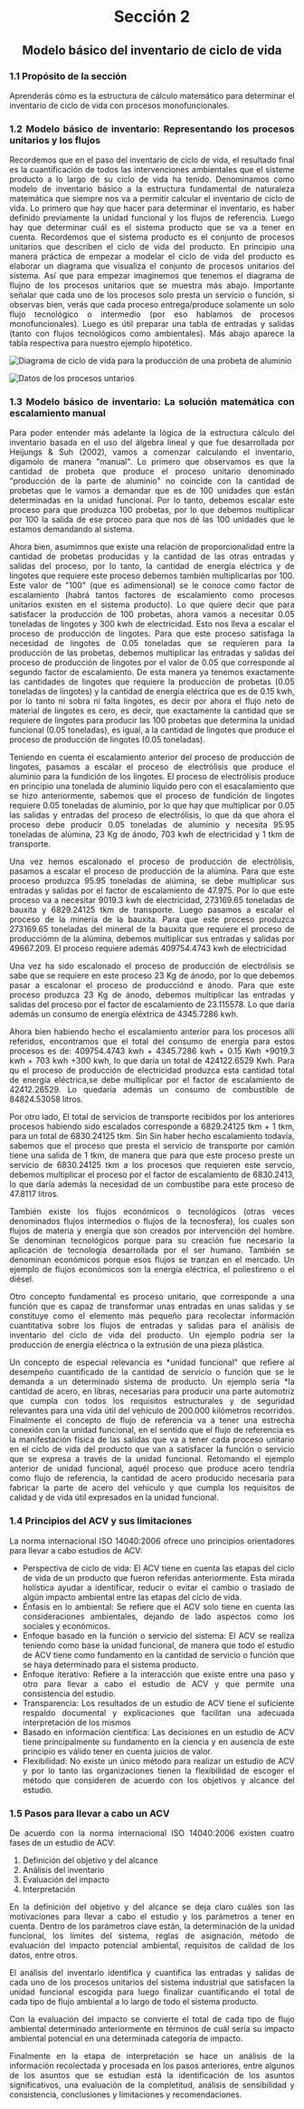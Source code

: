 <div align="center">
  
  <h1>Sección 2</h1>

  <h2>Modelo básico del  inventario de ciclo de vida</h2>
</p>

</div>

<div align="justify">

### 1.1 Propósito de la sección
Aprenderás cómo es la estructura de cálculo matemático para determinar el inventario de ciclo de vida con procesos monofuncionales.

### 1.2 Modelo básico de inventario: Representando los procesos unitarios y los flujos


Recordemos que en el paso del inventario de ciclo de vida, el resultado final es la cuantificación de todos las intervenciones ambientales que el sisteme producto a lo largo de su ciclo de vida ha tenido. Denominamos como modelo de inventario básico a la estructura fundamental  de naturaleza matemática que siempre nos va a permitir calcular el inventario de ciclo de vida. Lo primero que hay que hacer para determinar el inventario, es haber definido previamente la unidad funcional y los flujos de referencia. Luego hay que determinar cuál es el sistema producto que se va a tener en cuenta. Recordemos que el sistema producto es el conjunto de procesos unitarios que describen el ciclo de vida del producto. En principio una manera práctica de empezar a modelar el ciclo de vida del producto es elaborar un diagrama que visualiza el conjunto de procesos unitarios del sistema. Así que para empezar imaginemos que tenemos el diagrama de flujno de los procesos unitarios que se muestra más abajo. Importante señalar que cada uno de los procesos solo presta un servicio o función, si observas bien, verás que cada proceso entrega/produce solamente un solo flujo tecnológico o intermedio (por eso hablamos de procesos monofuncionales). Luego es útil preparar una tabla de entradas y salidas (tanto con flujos tecnológicos como ambientales). Más abajo aparece la tabla respectiva para nuestro ejemplo hipotético.

![Diagrama de ciclo de vida para la producción de una probeta de aluminio](https://github.com/jrchaconcito/REPOTEST/blob/main/.graph/DIAGRAMA%20CV_Imagen%201.png)

![Datos de los procesos untarios](https://github.com/jrchaconcito/REPOTEST/blob/main/.graph/IMAGEN2_DATOS.png)

### 1.3 Modelo básico de inventario: La solución matemática con escalamiento manual

Para poder entender más adelante la lógica de la estructura cálculo del inventario basada en el uso del álgebra lineal y que fue desarrollada por Heijungs & Suh (2002), vamos a comenzar calculando el inventario, digamolo de manera "manual". Lo primero que observamos es que la cantidad de probeta que produce el proceso unitario denominado "producción de la parte de aluminio" no coincide con la cantidad de probetas que le vamos a demandar que es de 100 unidades que están determinadas en la unidad funcional. Por lo tanto, debemos escalar este proceso para que produzca 100 probetas, por lo que debemos multiplicar por 100 la salida de ese proceo para que nos dé las 100 unidades que le estamos demandando al sistema. 

Ahora bien, asumimnos que existe una relación de proporcionalidad entre la cantidad de probetas producidas y la cantidad de las otras entradas y salidas del proceso, por lo tanto, la cantidad de energía eléctrica y de lingotes que requiere este proceso debemos también multiplicarlas por 100. Este valor de "100" (que es adimensional) se le conoce como factor de escalamiento (habrá tantos factores de escalamiento como procesos unitarios existen en el sistema producto). Lo que quiere decir que para satisfacer la producción de 100 probetas, ahora vamos a necesitar 0.05 toneladas de lingotes y 300 kwh de electricidad. Esto nos lleva a escalar el proceso de producción de lingotes. Para que este proceso satisfaga la necesidad de lingotes de 0.05 toneladas que se requieren para la producción de las probetas, debemos multiplicar las entradas y salidas del proceso de producción de lingotes por el valor de 0.05 que corresponde al segundo factor de escalamiento. De esta manera ya tenemos exactamente las cantidades de lingotes que requiere la producción de probetas (0.05 toneladas de lingotes) y la cantidad de energía eléctrica que es de 0.15 kwh, por lo tanto ni sobra ni falta lingotes, es decir por ahora el flujo neto de material de lingotes es cero, es decir, que exactamente la cantidad que se requiere de lingotes para producir las 100 probetas que determina la unidad funcional (0.05 toneladas), es igual, a la cantidad de lingotes que produce el proceso de producción de lingotes (0.05 toneladas). 

Teniendo en cuenta el escalamiento anterior del proceso de producción de lingotes, pasamos a escalar el proceso de electrólisis que produce el aluminio para la fundición de los lingotes. El proceso de electrólisis produce en principio una tonelada de aluminio líquido pero con el esacalamiento que se hizo anteriormente,  sabemos que el proceso de fundición de lingotes requiere 0.05 toneladas de aluminio, por lo que hay que multiplicar por 0.05 las salidas y entradas del proceso de electrólisis, lo que da que ahora el proceso debe producir 0.05 toneladas de aluminio y necesita 95.95 toneladas de alúmina, 23 Kg de ánodo, 703 kwh de electricidad y 1 tkm de transporte.

Una vez hemos escalonado el proceso de producción de electrólisis, pasamos a escalar el proceso de producción de la alúmina. Para que este proceso produzca 95.95 toneladas de alúmina, se debe multiplicar sus entradas y salidas por el factor de escalamiento de 47.975. Por lo que este proceso va a necesitar 9019.3 kwh de electricidad, 273169.65 toneladas de bauxita y 6829.24125 tkm de transporte. Luego pasamos a escalar el proceso de la minería de la bauxita. Para que este proceso produzca 273169.65 toneladas del mineral de la bauxita que requiere el proceso de producciómn de la alúmina, debemos multiplicar sus entradas y salidas por 49667.209. El proceso requiere además 409754.4743 kwh de electricidad

Una vez ha sido escalonado el proceso de producción de electrólisis se sabe que se requiere en este proceso 23 Kg de ánodo, por lo que debemos pasar a escalonar el proceso de producciónd e ánodo. Para que este proceso produzca 23 Kg de ánodo, debemos multiplicar las entradas y salidas del proceso por el factor de escalamiento de 23.115578. Lo que daría además un consumo de energía eléxtrica de 4345.7286 kwh.

Ahora bien habiendo hecho el escalamiento anterior para los procesos allí referidos, encontramos que el total del consumo de energía para estos procesos es de: 409754.4743 kwh + 4345.7286 kwh + 0.15 Kwh +9019.3 kwh + 703 kwh +300 kwh, lo que daría un total de 424122.6529 Kwh. Para qu el proceso de producción de electricidad produzca esta cantidad total de energía eléctrica,se debe multiplicar por el factor de escalamiento de 42412.26529. Lo quedaría además un consumo de combustible de 84824.53058 litros.

Por otro lado, El total de servicios de transporte recibidos por los anteriores procesos habiendo sido escalados corresponde a 6829.24125 tkm + 1 tkm, para un total de 6830.24125 tkm. Sin Sin haber hecho escalamiento todavía, sabemos que el proceso que presta el servicio de transporte por camión tiene una salida de 1 tkm, de manera que para que este proceso preste un servicio de 6830.24125 tkm a los procesos que requieren este servcio, debemos multiplicar el proceso por el factor de escalamiento de 6830.2413, lo que daría además la necesidad de un combustibe para este proceso de 47.8117 litros.


También existe los flujos económicos o tecnológicos (otras veces denominados flujos intermedios o flujos de la tecnosfera), los cuales son flujos de materia y energía que son creados por intervención del hombre. Se denominan tecnológicos porque para su creación fue necesario la aplicación de tecnología desarrollada por el ser humano. También se denominan económicos porque esos flujos se tranzan en el mercado. Un ejemplo de flujos económicos son la energía eléctrica, el poliestireno o el diésel.

Otro concepto fundamental es proceso unitario, que corresponde a una función que es capaz de transformar unas entradas en unas salidas y se constituye como el elemento más pequeño para recolectar información cuantitativa sobre los flujos de entradas y salidas para el análisis de inventario del ciclo de vida del producto. Un ejemplo podría ser la producción de energía eléctrica o la extrusión de una pieza plástica. 

Un concepto de especial relevancia es *unidad funcional" que refiere al desempeño cuantificado de la cantidad de servicio o función que se le demanda a un determinado sistema de producto. Un ejemplo sería *la cantidad de acero, en libras, necesarias para producir una parte automotriz que cumpla con todos los requisitos estructurales y de seguridad relevantes para una vida útil del vehículo de 200.000 kilómetros recorridos. Finalmente el concepto de flujo de referencia va a tener una estrecha conexión con la unidad funcional, en el sentido que el flujo de referencia es la manifestación física de las salidas que va a tener cada proceso unitario en el ciclo de vida del producto que van a satisfacer la función o servicio que se expresa a través de la unidad funcional. Retomando el ejemplo anterior de unidad funcional, aquél proceso que produce acero tendría como flujo de referencia, la cantidad de acero producido necesaria para fabricar la parte de acero del vehículo y que cumpla los requisitos de calidad y de vida útil expresados en la unidad funcional.



### 1.4 Principios del ACV y sus limitaciones
La norma internacional ISO 14040:2006 ofrece uno principios orientadores para llevar a cabo estudios de ACV:
- Perspectiva de ciclo de vida: El ACV tiene en cuenta las etapas del ciclo de vida de un producto que fueron referidas anteriormente. Esta mirada holística ayudar a identificar, reducir o evitar el cambio o traslado de algún impacto ambiental entre las etapas del ciclo de vida.
- Énfasis en lo ambiental: Se refiere que el ACV solo tiene en cuenta las consideraciones ambientales, dejando de lado aspectos como los sociales y económicos.
- Enfoque basado en la función o servicio del sistema: El ACV se realiza teniendo como base la unidad funcional, de manera que todo el estudio de ACV tiene como fundamento en la cantidad de servicio o función que se haya determinado para el sistema producto.
- Enfoque iterativo: Refiere a la interacción que existe entre una paso y otro para llevar a cabo el estudio de ACV y que permite una consistencia del estudio.
- Transparencia: Los resultados de un estudio de ACV tiene el suficiente respaldo documental y explicaciones que facilitan una adecuada interpretación de los mismos
- Basado en información científica: Las decisiones en un estudio de ACV tiene principalmente su fundamento en la ciencia y en ausencia de este principio es válido tener en cuenta juicios de valor.
- Flexibilidad: No existe un único método para realizar un estudio de ACV y por lo tanto las organizaciones tienen la flexibilidad de escoger el método que consideren de acuerdo con los objetivos y alcance del estudio.


### 1.5 Pasos para llevar a cabo un ACV
De acuerdo con la norma internacional ISO 14040:2006 existen cuatro fases de un estudio de ACV:
1. Definición del objetivo y del alcance
2. Análisis del inventario
3. Evaluación del impacto
4. Interpretación

En la definición del objetivo y del alcance se deja claro cuáles son las motivaciones para llevar a cabo el estudio y los parámetros a tener en cuenta. Dentro de los parámetros clave están, la determinación de la unidad funcional, los límites del sistema, reglas de asignación, método de evaluación del impacto potencial ambiental, requisitos de calidad de los datos, entre otros.

El análisis del inventario identifica y cuantifica las entradas y salidas de cada uno de los procesos unitarios del sistema industrial  que satisfacen la unidad funcional escogida
para luego finalizar cuantificando el  total  de cada tipo de flujo ambiental a lo largo de todo el sistema producto.

Con la evaluación del impacto se convierte el total de cada tipo de flujo ambiental determinado anteriormente en términos de cuál sería su impacto ambiental potencial en una determinada categoría de impacto.

Finalmente en la etapa de interpretación se hace un análisis de la información recolectada y procesada en los pasos anteriores, entre algunos de los asuntos que se estudian está la identificación de los asuntos significativos, una evaluación de la completitud, análisis de sensibilidad y consistencia, conclusiones y limitaciones y recomendaciones.

</div>
